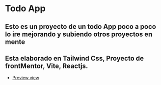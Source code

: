 # Todo App
## Esto es un proyecto de un todo App poco a poco lo ire mejorando y subiendo otros proyectos en mente
## Esta elaborado en Tailwind Css, Proyecto de frontMentor, Vite, Reactjs.

- [Preview view]( https://todo-app-udemy.netlify.app) 
